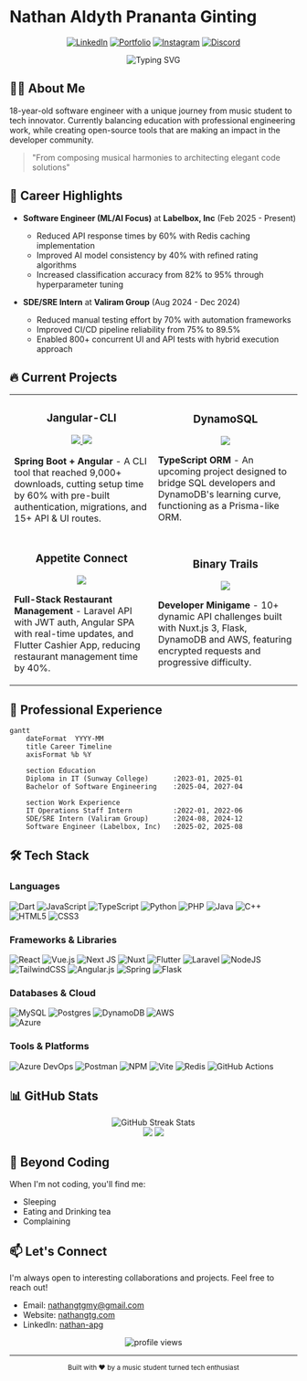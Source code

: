# Nathan Aldyth Prananta Ginting

<div align="center">
  
  [![LinkedIn](https://custom-icon-badges.demolab.com/badge/LinkedIn-0A66C2?logo=linkedin-white&logoColor=fff)](https://linkedin.com/in/nathan-apg)
  [![Portfolio](https://img.shields.io/badge/Portfolio-000000?style=flat&logo=vercel&logoColor=white)](https://nathangtg.com)
  [![Instagram](https://img.shields.io/badge/Instagram-%23E4405F.svg?logo=Instagram&logoColor=white)](https://instagram.com/nathan_apg)
  [![Discord](https://img.shields.io/badge/Discord-%237289DA.svg?logo=discord&logoColor=white)](https://discord.gg/_nathang)

  <img src="https://readme-typing-svg.herokuapp.com?font=Fira+Code&pause=1000&color=3584E4&center=true&vCenter=true&width=435&lines=Software+Engineer;ML%2FAI+Enthusiast;From+Music+Notes+to+Code+Blocks" alt="Typing SVG" />
  
</div>

## 👨‍💻 About Me

18-year-old software engineer with a unique journey from music student to tech innovator. Currently balancing education with professional engineering work, while creating open-source tools that are making an impact in the developer community.

> "From composing musical harmonies to architecting elegant code solutions"

## 🚀 Career Highlights

- **Software Engineer (ML/AI Focus)** at **Labelbox, Inc** (Feb 2025 - Present)
  - Reduced API response times by 60% with Redis caching implementation
  - Improved AI model consistency by 40% with refined rating algorithms
  - Increased classification accuracy from 82% to 95% through hyperparameter tuning

- **SDE/SRE Intern** at **Valiram Group** (Aug 2024 - Dec 2024)
  - Reduced manual testing effort by 70% with automation frameworks
  - Improved CI/CD pipeline reliability from 75% to 89.5%
  - Enabled 800+ concurrent UI and API tests with hybrid execution approach

## 🔥 Current Projects

<div align="center">
  <table>
    <tr>
      <td width="50%">
        <h3 align="center">Jangular-CLI</h3>
        <div align="center">
          <a href="https://github.com/nathangtg/jangular-cli" target="_blank">
            <img src="https://img.shields.io/badge/CODE-ff9?style=for-the-badge&logo=github&logoColor=black">
          </a>
          <a href="https://www.npmjs.com/package/jangular-cli" target="_blank">
            <img src="https://img.shields.io/badge/NPM-cc3534?style=for-the-badge&logo=npm&logoColor=white">
          </a>
        </div>
        <p><strong>Spring Boot + Angular</strong> - A CLI tool that reached 9,000+ downloads, cutting setup time by 60% with pre-built authentication, migrations, and 15+ API & UI routes.</p>
      </td>
      <td width="50%">
        <h3 align="center">DynamoSQL</h3>
        <div align="center">
          <a href="https://github.com/nathangtg/dynamosql" target="_blank">
            <img src="https://img.shields.io/badge/COMING SOON-2F3437?style=for-the-badge&logo=amazon-dynamodb&logoColor=white">
          </a>
        </div>
        <p><strong>TypeScript ORM</strong> - An upcoming project designed to bridge SQL developers and DynamoDB's learning curve, functioning as a Prisma-like ORM.</p>
      </td>
    </tr>
    <tr>
      <td width="50%">
        <h3 align="center">Appetite Connect</h3>
        <div align="center">
          <a href="#" target="_blank">
            <img src="https://img.shields.io/badge/Laravel-ff2d20?style=for-the-badge&logo=laravel&logoColor=white">
          </a>
        </div>
        <p><strong>Full-Stack Restaurant Management</strong> - Laravel API with JWT auth, Angular SPA with real-time updates, and Flutter Cashier App, reducing restaurant management time by 40%.</p>
      </td>
      <td width="50%">
        <h3 align="center">Binary Trails</h3>
        <div align="center">
          <a href="#" target="_blank">
            <img src="https://img.shields.io/badge/Play-40c463?style=for-the-badge&logo=v&logoColor=white">
          </a>
        </div>
        <p><strong>Developer Minigame</strong> - 10+ dynamic API challenges built with Nuxt.js 3, Flask, DynamoDB and AWS, featuring encrypted requests and progressive difficulty.</p>
      </td>
    </tr>
  </table>
</div>

## 💼 Professional Experience

```mermaid
gantt
    dateFormat  YYYY-MM
    title Career Timeline
    axisFormat %b %Y
    
    section Education
    Diploma in IT (Sunway College)      :2023-01, 2025-01
    Bachelor of Software Engineering    :2025-04, 2027-04
    
    section Work Experience
    IT Operations Staff Intern          :2022-01, 2022-06
    SDE/SRE Intern (Valiram Group)      :2024-08, 2024-12
    Software Engineer (Labelbox, Inc)   :2025-02, 2025-08
```

## 🛠️ Tech Stack

### Languages
![Dart](https://img.shields.io/badge/dart-%230175C2.svg?style=for-the-badge&logo=dart&logoColor=white) 
![JavaScript](https://img.shields.io/badge/javascript-%23323330.svg?style=for-the-badge&logo=javascript&logoColor=%23F7DF1E) 
![TypeScript](https://img.shields.io/badge/typescript-%23007ACC.svg?style=for-the-badge&logo=typescript&logoColor=white) 
![Python](https://img.shields.io/badge/python-3670A0?style=for-the-badge&logo=python&logoColor=ffdd54) 
![PHP](https://img.shields.io/badge/php-%23777BB4.svg?style=for-the-badge&logo=php&logoColor=white) 
![Java](https://img.shields.io/badge/java-%23ED8B00.svg?style=for-the-badge&logo=openjdk&logoColor=white) 
![C++](https://img.shields.io/badge/c++-%2300599C.svg?style=for-the-badge&logo=c%2B%2B&logoColor=white) 
![HTML5](https://img.shields.io/badge/html5-%23E34F26.svg?style=for-the-badge&logo=html5&logoColor=white) 
![CSS3](https://img.shields.io/badge/css3-%231572B6.svg?style=for-the-badge&logo=css3&logoColor=white)

### Frameworks & Libraries
![React](https://img.shields.io/badge/react-%2320232a.svg?style=for-the-badge&logo=react&logoColor=%2361DAFB) 
![Vue.js](https://img.shields.io/badge/vue.js-%2335495e.svg?style=for-the-badge&logo=vuedotjs&logoColor=%234FC08D) 
![Next JS](https://img.shields.io/badge/Next-black?style=for-the-badge&logo=next.js&logoColor=white) 
![Nuxt](https://img.shields.io/badge/Nuxt-002E3B?style=for-the-badge&logo=nuxtdotjs&logoColor=#00DC82) 
![Flutter](https://img.shields.io/badge/Flutter-%2302569B.svg?style=for-the-badge&logo=Flutter&logoColor=white) 
![Laravel](https://img.shields.io/badge/laravel-%23FF2D20.svg?style=for-the-badge&logo=laravel&logoColor=white) 
![NodeJS](https://img.shields.io/badge/node.js-6DA55F?style=for-the-badge&logo=node.js&logoColor=white) 
![TailwindCSS](https://img.shields.io/badge/tailwindcss-%2338B2AC.svg?style=for-the-badge&logo=tailwind-css&logoColor=white) 
![Angular.js](https://img.shields.io/badge/angular.js-%23E23237.svg?style=for-the-badge&logo=angularjs&logoColor=white) 
![Spring](https://img.shields.io/badge/spring-%236DB33F.svg?style=for-the-badge&logo=spring&logoColor=white)
![Flask](https://img.shields.io/badge/flask-%23000.svg?style=for-the-badge&logo=flask&logoColor=white)

### Databases & Cloud
![MySQL](https://img.shields.io/badge/mysql-%2300000f.svg?style=for-the-badge&logo=mysql&logoColor=white) 
![Postgres](https://img.shields.io/badge/postgres-%23316192.svg?style=for-the-badge&logo=postgresql&logoColor=white) 
![DynamoDB](https://img.shields.io/badge/dynamodb-%23040509.svg?style=for-the-badge&logo=amazon-dynamodb&logoColor=white)
![AWS](https://img.shields.io/badge/AWS-%23FF9900.svg?style=for-the-badge&logo=amazon-aws&logoColor=white)  
![Azure](https://img.shields.io/badge/azure-%230072C6.svg?style=for-the-badge&logo=microsoftazure&logoColor=white)

### Tools & Platforms
![Azure DevOps](https://img.shields.io/badge/Azure_DevOps-0078D7?style=for-the-badge&logo=azure-devops&logoColor=white) 
![Postman](https://img.shields.io/badge/Postman-FF6C37?style=for-the-badge&logo=postman&logoColor=white) 
![NPM](https://img.shields.io/badge/NPM-%23CB3837.svg?style=for-the-badge&logo=npm&logoColor=white) 
![Vite](https://img.shields.io/badge/vite-%23646CFF.svg?style=for-the-badge&logo=vite&logoColor=white)
![Redis](https://img.shields.io/badge/redis-%23DD0031.svg?style=for-the-badge&logo=redis&logoColor=white)
![GitHub Actions](https://img.shields.io/badge/github%20actions-%232671E5.svg?style=for-the-badge&logo=githubactions&logoColor=white)

## 📊 GitHub Stats

<div align="center">
  <img src="https://github-readme-streak-stats.herokuapp.com/?user=nathangtg&theme=radical&hide_border=false" alt="GitHub Streak Stats" />
</div>

<div align="center">
  <img src="http://github-profile-summary-cards.vercel.app/api/cards/repos-per-language?username=nathangtg&theme=radical" />
  <img src="http://github-profile-summary-cards.vercel.app/api/cards/most-commit-language?username=nathangtg&theme=radical" />
</div>

## 🎵 Beyond Coding

When I'm not coding, you'll find me:
- Sleeping
- Eating and Drinking tea
- Complaining

## 📫 Let's Connect

I'm always open to interesting collaborations and projects. Feel free to reach out!

- Email: nathangtgmy@gmail.com
- Website: [nathangtg.com](https://nathangtg.com)
- LinkedIn: [nathan-apg](https://linkedin.com/in/nathan-apg)

<div align="center">
  <img src="https://komarev.com/ghpvc/?username=nathangtg&label=Profile%20views&color=0e75b6&style=flat" alt="profile views" />
</div>

---

<div align="center">
  <sub>Built with ❤️ by a music student turned tech enthusiast</sub>
</div>
